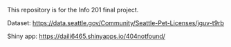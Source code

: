 This repository is for the Info 201 final project.

Dataset: https://data.seattle.gov/Community/Seattle-Pet-Licenses/jguv-t9rb

Shiny app: https://daili6465.shinyapps.io/404notfound/
